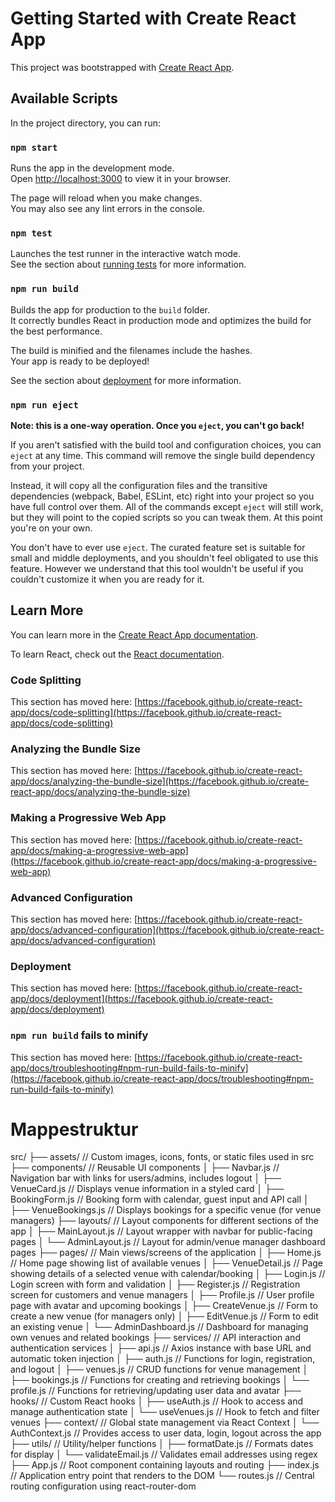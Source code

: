 # Getting Started with Create React App

This project was bootstrapped with [Create React App](https://github.com/facebook/create-react-app).

## Available Scripts

In the project directory, you can run:

### `npm start`

Runs the app in the development mode.\
Open [http://localhost:3000](http://localhost:3000) to view it in your browser.

The page will reload when you make changes.\
You may also see any lint errors in the console.

### `npm test`

Launches the test runner in the interactive watch mode.\
See the section about [running tests](https://facebook.github.io/create-react-app/docs/running-tests) for more information.

### `npm run build`

Builds the app for production to the `build` folder.\
It correctly bundles React in production mode and optimizes the build for the best performance.

The build is minified and the filenames include the hashes.\
Your app is ready to be deployed!

See the section about [deployment](https://facebook.github.io/create-react-app/docs/deployment) for more information.

### `npm run eject`

**Note: this is a one-way operation. Once you `eject`, you can't go back!**

If you aren't satisfied with the build tool and configuration choices, you can `eject` at any time. This command will remove the single build dependency from your project.

Instead, it will copy all the configuration files and the transitive dependencies (webpack, Babel, ESLint, etc) right into your project so you have full control over them. All of the commands except `eject` will still work, but they will point to the copied scripts so you can tweak them. At this point you're on your own.

You don't have to ever use `eject`. The curated feature set is suitable for small and middle deployments, and you shouldn't feel obligated to use this feature. However we understand that this tool wouldn't be useful if you couldn't customize it when you are ready for it.

## Learn More

You can learn more in the [Create React App documentation](https://facebook.github.io/create-react-app/docs/getting-started).

To learn React, check out the [React documentation](https://reactjs.org/).

### Code Splitting

This section has moved here: [https://facebook.github.io/create-react-app/docs/code-splitting](https://facebook.github.io/create-react-app/docs/code-splitting)

### Analyzing the Bundle Size

This section has moved here: [https://facebook.github.io/create-react-app/docs/analyzing-the-bundle-size](https://facebook.github.io/create-react-app/docs/analyzing-the-bundle-size)

### Making a Progressive Web App

This section has moved here: [https://facebook.github.io/create-react-app/docs/making-a-progressive-web-app](https://facebook.github.io/create-react-app/docs/making-a-progressive-web-app)

### Advanced Configuration

This section has moved here: [https://facebook.github.io/create-react-app/docs/advanced-configuration](https://facebook.github.io/create-react-app/docs/advanced-configuration)

### Deployment

This section has moved here: [https://facebook.github.io/create-react-app/docs/deployment](https://facebook.github.io/create-react-app/docs/deployment)

### `npm run build` fails to minify

This section has moved here: [https://facebook.github.io/create-react-app/docs/troubleshooting#npm-run-build-fails-to-minify](https://facebook.github.io/create-react-app/docs/troubleshooting#npm-run-build-fails-to-minify)



# Mappestruktur

src/
├── assets/               // Custom images, icons, fonts, or static files used in src
├── components/           // Reusable UI components
│   ├── Navbar.js         // Navigation bar with links for users/admins, includes logout
│   ├── VenueCard.js      // Displays venue information in a styled card
│   ├── BookingForm.js    // Booking form with calendar, guest input and API call
│   ├── VenueBookings.js  // Displays bookings for a specific venue (for venue managers)
├── layouts/              // Layout components for different sections of the app
│   ├── MainLayout.js     // Layout wrapper with navbar for public-facing pages
│   └── AdminLayout.js    // Layout for admin/venue manager dashboard pages
├── pages/                // Main views/screens of the application
│   ├── Home.js           // Home page showing list of available venues
│   ├── VenueDetail.js    // Page showing details of a selected venue with calendar/booking
│   ├── Login.js          // Login screen with form and validation
│   ├── Register.js       // Registration screen for customers and venue managers
│   ├── Profile.js        // User profile page with avatar and upcoming bookings
│   ├── CreateVenue.js    // Form to create a new venue (for managers only)
│   ├── EditVenue.js      // Form to edit an existing venue
│   └── AdminDashboard.js // Dashboard for managing own venues and related bookings
├── services/             // API interaction and authentication services
│   ├── api.js            // Axios instance with base URL and automatic token injection
│   ├── auth.js           // Functions for login, registration, and logout
│   ├── venues.js         // CRUD functions for venue management
│   ├── bookings.js       // Functions for creating and retrieving bookings
│   └── profile.js        // Functions for retrieving/updating user data and avatar
├── hooks/                // Custom React hooks
│   ├── useAuth.js        // Hook to access and manage authentication state
│   └── useVenues.js      // Hook to fetch and filter venues
├── context/              // Global state management via React Context
│   └── AuthContext.js    // Provides access to user data, login, logout across the app
├── utils/                // Utility/helper functions
│   ├── formatDate.js     // Formats dates for display
│   └── validateEmail.js  // Validates email addresses using regex
├── App.js                // Root component containing layouts and routing
├── index.js              // Application entry point that renders <App /> to the DOM
└── routes.js             // Central routing configuration using react-router-dom
